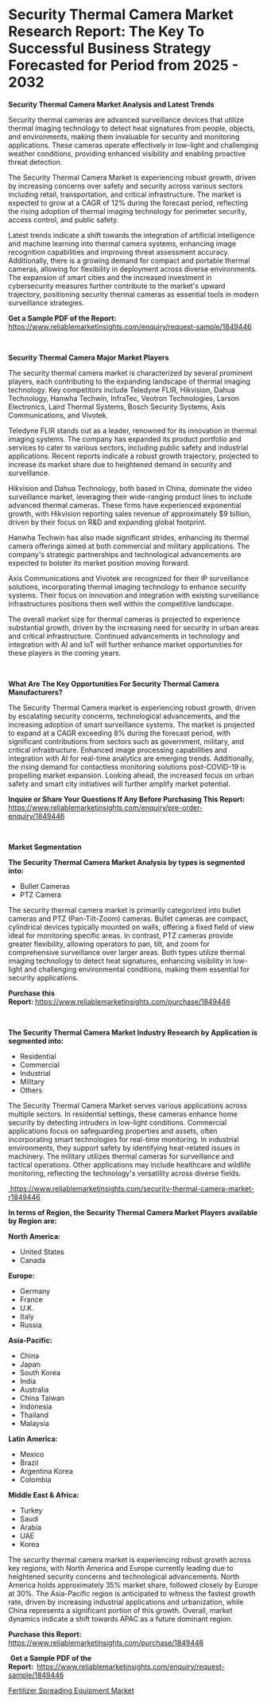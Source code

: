 <p><h1>Security Thermal Camera Market Research Report: The Key To Successful Business Strategy Forecasted for Period from 2025 - 2032</h1></p><p><strong>Security Thermal Camera Market Analysis and Latest Trends</strong></p>
<p><p>Security thermal cameras are advanced surveillance devices that utilize thermal imaging technology to detect heat signatures from people, objects, and environments, making them invaluable for security and monitoring applications. These cameras operate effectively in low-light and challenging weather conditions, providing enhanced visibility and enabling proactive threat detection.</p><p>The Security Thermal Camera Market is experiencing robust growth, driven by increasing concerns over safety and security across various sectors including retail, transportation, and critical infrastructure. The market is expected to grow at a CAGR of 12% during the forecast period, reflecting the rising adoption of thermal imaging technology for perimeter security, access control, and public safety.</p><p>Latest trends indicate a shift towards the integration of artificial intelligence and machine learning into thermal camera systems, enhancing image recognition capabilities and improving threat assessment accuracy. Additionally, there is a growing demand for compact and portable thermal cameras, allowing for flexibility in deployment across diverse environments. The expansion of smart cities and the increased investment in cybersecurity measures further contribute to the market's upward trajectory, positioning security thermal cameras as essential tools in modern surveillance strategies.</p></p>
<p><strong>Get a Sample PDF of the Report:&nbsp;</strong> <a href="https://www.reliablemarketinsights.com/enquiry/request-sample/1849446?utm_campaign=1938&utm_medium=2&utm_source=Github&utm_content=ia&utm_term=22022025&utm_id=security-thermal-camera">https://www.reliablemarketinsights.com/enquiry/request-sample/1849446</a></p>
<p>&nbsp;</p>
<p><strong>Security Thermal Camera Major Market Players</strong></p>
<p><p>The security thermal camera market is characterized by several prominent players, each contributing to the expanding landscape of thermal imaging technology. Key competitors include Teledyne FLIR, Hikvision, Dahua Technology, Hanwha Techwin, InfraTec, Veotron Technologies, Larson Electronics, Laird Thermal Systems, Bosch Security Systems, Axis Communications, and Vivotek.</p><p>Teledyne FLIR stands out as a leader, renowned for its innovation in thermal imaging systems. The company has expanded its product portfolio and services to cater to various sectors, including public safety and industrial applications. Recent reports indicate a robust growth trajectory, projected to increase its market share due to heightened demand in security and surveillance.</p><p>Hikvision and Dahua Technology, both based in China, dominate the video surveillance market, leveraging their wide-ranging product lines to include advanced thermal cameras. These firms have experienced exponential growth, with Hikvision reporting sales revenue of approximately $9 billion, driven by their focus on R&D and expanding global footprint.</p><p>Hanwha Techwin has also made significant strides, enhancing its thermal camera offerings aimed at both commercial and military applications. The company's strategic partnerships and technological advancements are expected to bolster its market position moving forward.</p><p>Axis Communications and Vivotek are recognized for their IP surveillance solutions, incorporating thermal imaging technology to enhance security systems. Their focus on innovation and integration with existing surveillance infrastructures positions them well within the competitive landscape.</p><p>The overall market size for thermal cameras is projected to experience substantial growth, driven by the increasing need for security in urban areas and critical infrastructure. Continued advancements in technology and integration with AI and IoT will further enhance market opportunities for these players in the coming years.</p></p>
<p>&nbsp;</p>
<p><strong>What Are The Key Opportunities For Security Thermal Camera Manufacturers?</strong></p>
<p><p>The Security Thermal Camera market is experiencing robust growth, driven by escalating security concerns, technological advancements, and the increasing adoption of smart surveillance systems. The market is projected to expand at a CAGR exceeding 8% during the forecast period, with significant contributions from sectors such as government, military, and critical infrastructure. Enhanced image processing capabilities and integration with AI for real-time analytics are emerging trends. Additionally, the rising demand for contactless monitoring solutions post-COVID-19 is propelling market expansion. Looking ahead, the increased focus on urban safety and smart city initiatives will further amplify market potential.</p></p>
<p><strong>Inquire or Share Your Questions If Any Before Purchasing This Report:</strong> <a href="https://www.reliablemarketinsights.com/enquiry/pre-order-enquiry/1849446?utm_campaign=1938&utm_medium=2&utm_source=Github&utm_content=ia&utm_term=22022025&utm_id=security-thermal-camera">https://www.reliablemarketinsights.com/enquiry/pre-order-enquiry/1849446</a></p>
<p>&nbsp;</p>
<p><strong>Market Segmentation</strong></p>
<p><strong>The Security Thermal Camera Market Analysis by types is segmented into:</strong></p>
<p><ul><li>Bullet Cameras</li><li>PTZ Camera</li></ul></p>
<p><p>The security thermal camera market is primarily categorized into bullet cameras and PTZ (Pan-Tilt-Zoom) cameras. Bullet cameras are compact, cylindrical devices typically mounted on walls, offering a fixed field of view ideal for monitoring specific areas. In contrast, PTZ cameras provide greater flexibility, allowing operators to pan, tilt, and zoom for comprehensive surveillance over larger areas. Both types utilize thermal imaging technology to detect heat signatures, enhancing visibility in low-light and challenging environmental conditions, making them essential for security applications.</p></p>
<p><strong>Purchase this Report:&nbsp;</strong><a href="https://www.reliablemarketinsights.com/purchase/1849446?utm_campaign=1938&utm_medium=2&utm_source=Github&utm_content=ia&utm_term=22022025&utm_id=security-thermal-camera">https://www.reliablemarketinsights.com/purchase/1849446</a></p>
<p>&nbsp;</p>
<p><strong>The Security Thermal Camera Market Industry Research by Application is segmented into:</strong></p>
<p><ul><li>Residential</li><li>Commercial</li><li>Industrial</li><li>Military</li><li>Others</li></ul></p>
<p><p>The Security Thermal Camera Market serves various applications across multiple sectors. In residential settings, these cameras enhance home security by detecting intruders in low-light conditions. Commercial applications focus on safeguarding properties and assets, often incorporating smart technologies for real-time monitoring. In industrial environments, they support safety by identifying heat-related issues in machinery. The military utilizes thermal cameras for surveillance and tactical operations. Other applications may include healthcare and wildlife monitoring, reflecting the technology's versatility across diverse fields.</p></p>
<p><a href="https://www.reliablemarketinsights.com/security-thermal-camera-market-r1849446?utm_campaign=1938&utm_medium=2&utm_source=Github&utm_content=ia&utm_term=22022025&utm_id=security-thermal-camera">&nbsp;https://www.reliablemarketinsights.com/security-thermal-camera-market-r1849446</a></p>
<p><strong>In terms of Region, the Security Thermal Camera Market Players available by Region are:</strong></p>
<p>
    <p> <strong> North America: </strong>
        <ul>
            <li>United States</li>
            <li>Canada</li>
        </ul>
        </p> 
    <p> <strong> Europe: </strong>
        <ul>
            <li>Germany</li>
            <li>France</li>
            <li>U.K.</li>
            <li>Italy</li>
            <li>Russia</li>
        </ul>
        </p> 
    <p> <strong> Asia-Pacific: </strong>
        <ul>
            <li>China</li>
            <li>Japan</li>
            <li>South Korea</li>
            <li>India</li>
            <li>Australia</li>
            <li>China Taiwan</li>
            <li>Indonesia</li>
            <li>Thailand</li>
            <li>Malaysia</li>
        </ul>
        </p> 
    <p> <strong> Latin America: </strong>
        <ul>
            <li>Mexico</li>
            <li>Brazil</li>
            <li>Argentina Korea</li>
            <li>Colombia</li>
        </ul>
        </p> 
    <p> <strong> Middle East & Africa: </strong>
        <ul>
            <li>Turkey</li>
            <li>Saudi</li>
            <li>Arabia</li>
            <li>UAE</li>
            <li>Korea</li>
        </ul>
    </p>
    </p>
<p><p>The security thermal camera market is experiencing robust growth across key regions, with North America and Europe currently leading due to heightened security concerns and technological advancements. North America holds approximately 35% market share, followed closely by Europe at 30%. The Asia-Pacific region is anticipated to witness the fastest growth rate, driven by increasing industrial applications and urbanization, while China represents a significant portion of this growth. Overall, market dynamics indicate a shift towards APAC as a future dominant region.</p></p>
<p><strong>Purchase this Report: </strong><a href="https://www.reliablemarketinsights.com/purchase/1849446?utm_campaign=1938&utm_medium=2&utm_source=Github&utm_content=ia&utm_term=22022025&utm_id=security-thermal-camera">https://www.reliablemarketinsights.com/purchase/1849446</a></p>
<p>&nbsp;<strong>Get a Sample PDF of the Report:&nbsp;&nbsp;</strong><a href="https://www.reliablemarketinsights.com/enquiry/request-sample/1849446?utm_campaign=1938&utm_medium=2&utm_source=Github&utm_content=ia&utm_term=22022025&utm_id=security-thermal-camera">https://www.reliablemarketinsights.com/enquiry/request-sample/1849446</a></p>
<p><strong></strong></p>
<p><p><a href="https://github.com/angelajermaine/Market-Research-Report-List-6/blob/main/fertilizer-spreading-equipment-market.md?utm_campaign=1938&utm_medium=2&utm_source=Github&utm_content=ia&utm_term=22022025&utm_id=security-thermal-camera">Fertilizer Spreading Equipment Market</a></p></p>